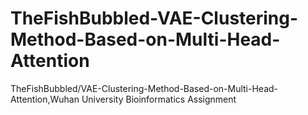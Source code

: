 # TheFishBubbled-VAE-Clustering-Method-Based-on-Multi-Head-Attention
TheFishBubbled/VAE-Clustering-Method-Based-on-Multi-Head-Attention,Wuhan University Bioinformatics Assignment
